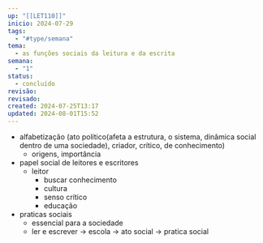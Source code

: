 ```yaml
---
up: "[[LET110]]"
inicio: 2024-07-29
tags:
  - "#type/semana"
tema:
  - as funções sociais da leitura e da escrita
semana:
  - "1"
status:
  - concluído
revisão: 
revisado: 
created: 2024-07-25T13:17
updated: 2024-08-01T15:52
---
```

- alfabetização (ato político(afeta a estrutura, o sistema, dinâmica social dentro de uma sociedade), criador, crítico, de conhecimento)
	- origens, importância
- papel social de leitores e escritores
	- leitor
		- buscar conhecimento
		- cultura
		- senso crítico
		- educação
- praticas sociais
	- essencial para a sociedade
	- ler e escrever → escola → ato social → pratica social